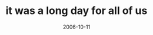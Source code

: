 ---
layout: base.njk
title : 'it was a long day for all of us' 
view_title : 'it was a long day for all of us' 
year : '2006' 
date : '2006-10-11' 
img_file : '/drawing/itwasalongdayforallofus.png' 
html_file : 'itwasalongdayforallofus' 
next_html : 'iloveherbutsheissizhundredm.html' 
year_order : '267' 
permalink : "title/{{html_file}}.html"
---